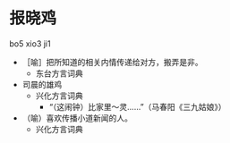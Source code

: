 # 报晓鸡
bo5 xio3 ji1
+ ［喻］把所知道的相关内情传递给对方，搬弄是非。
  * 东台方言词典
+ 司晨的雄鸡
  * 兴化方言词典
    - “（这闹钟）比家里～灵……”（马春阳《三九姑娘》）
+ （喻）喜欢传播小道新闻的人。
  * 兴化方言词典
